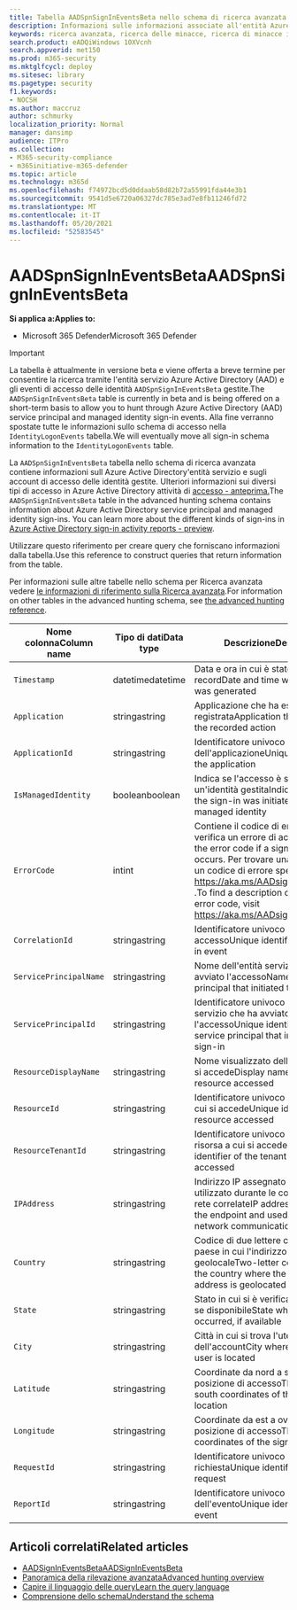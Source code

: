 ```yaml
---
title: Tabella AADSpnSignInEventsBeta nello schema di ricerca avanzata
description: Informazioni sulle informazioni associate all'entità Azure Active Directory e agli eventi di accesso dell'identità gestita della tabella degli eventi di ricerca avanzata
keywords: ricerca avanzata, ricerca delle minacce, ricerca di minacce informatiche, Microsoft 365 Defender, Microsoft 365, m365, ricerca, query, telemetria, riferimento allo schema, kusto, tabella, colonna, tipo di dati, descrizione, AlertInfo, avviso, entità, prova, file, indirizzo IP, dispositivo, computer, utente, account, identità, AAD
search.product: eADQiWindows 10XVcnh
search.appverid: met150
ms.prod: m365-security
ms.mktglfcycl: deploy
ms.sitesec: library
ms.pagetype: security
f1.keywords:
- NOCSH
ms.author: maccruz
author: schmurky
localization_priority: Normal
manager: dansimp
audience: ITPro
ms.collection:
- M365-security-compliance
- m365initiative-m365-defender
ms.topic: article
ms.technology: m365d
ms.openlocfilehash: f74972bcd5d0ddaab58d82b72a55991fda44e3b1
ms.sourcegitcommit: 9541d5e6720a06327dc785e3ad7e8fb11246fd72
ms.translationtype: MT
ms.contentlocale: it-IT
ms.lasthandoff: 05/20/2021
ms.locfileid: "52583545"
---
```

# <a name="aadspnsignineventsbeta"></a><span data-ttu-id="272a3-104">AADSpnSignInEventsBeta</span><span class="sxs-lookup"><span data-stu-id="272a3-104">AADSpnSignInEventsBeta</span></span>

<span data-ttu-id="272a3-105">**Si applica a:**</span><span class="sxs-lookup"><span data-stu-id="272a3-105">**Applies to:**</span></span>

- <span data-ttu-id="272a3-106">Microsoft 365 Defender</span><span class="sxs-lookup"><span data-stu-id="272a3-106">Microsoft 365 Defender</span></span>

>[!IMPORTANT]
> <span data-ttu-id="272a3-107">La tabella è attualmente in versione beta e viene offerta a breve termine per consentire la ricerca tramite l'entità servizio Azure Active Directory (AAD) e gli eventi di accesso delle identità `AADSpnSignInEventsBeta` gestite.</span><span class="sxs-lookup"><span data-stu-id="272a3-107">The `AADSpnSignInEventsBeta` table is currently in beta and is being offered on a short-term basis to allow you to hunt through Azure Active Directory (AAD) service principal and managed identity sign-in events.</span></span> <span data-ttu-id="272a3-108">Alla fine verranno spostate tutte le informazioni sullo schema di accesso nella `IdentityLogonEvents` tabella.</span><span class="sxs-lookup"><span data-stu-id="272a3-108">We will eventually move all sign-in schema information to the `IdentityLogonEvents` table.</span></span>



<span data-ttu-id="272a3-109">La `AADSpnSignInEventsBeta` tabella nello schema di ricerca avanzata contiene informazioni sull Azure Active Directory'entità servizio e sugli account di accesso delle identità gestite. Ulteriori informazioni sui diversi tipi di accesso in Azure Active Directory attività di [accesso - anteprima.](/azure/active-directory/reports-monitoring/concept-all-sign-ins)</span><span class="sxs-lookup"><span data-stu-id="272a3-109">The `AADSpnSignInEventsBeta` table in the advanced hunting schema contains information about Azure Active Directory service principal and managed identity sign-ins. You can learn more about the different kinds of sign-ins in [Azure Active Directory sign-in activity reports - preview](/azure/active-directory/reports-monitoring/concept-all-sign-ins).</span></span>

<span data-ttu-id="272a3-110">Utilizzare questo riferimento per creare query che forniscano informazioni dalla tabella.</span><span class="sxs-lookup"><span data-stu-id="272a3-110">Use this reference to construct queries that return information from the table.</span></span>

<span data-ttu-id="272a3-111">Per informazioni sulle altre tabelle nello schema per Ricerca avanzata vedere [le informazioni di riferimento sulla Ricerca avanzata](/windows/security/threat-protection/microsoft-defender-atp/advanced-hunting-reference).</span><span class="sxs-lookup"><span data-stu-id="272a3-111">For information on other tables in the advanced hunting schema, see [the advanced hunting reference](/windows/security/threat-protection/microsoft-defender-atp/advanced-hunting-reference).</span></span>





| <span data-ttu-id="272a3-112">Nome colonna</span><span class="sxs-lookup"><span data-stu-id="272a3-112">Column name</span></span>     | <span data-ttu-id="272a3-113">Tipo di dati</span><span class="sxs-lookup"><span data-stu-id="272a3-113">Data type</span></span> | <span data-ttu-id="272a3-114">Descrizione</span><span class="sxs-lookup"><span data-stu-id="272a3-114">Description</span></span>   |
| ----- | ----- | ---- |
| `Timestamp` | <span data-ttu-id="272a3-115">datetime</span><span class="sxs-lookup"><span data-stu-id="272a3-115">datetime</span></span>      | <span data-ttu-id="272a3-116">Data e ora in cui è stato generato il record</span><span class="sxs-lookup"><span data-stu-id="272a3-116">Date and time when the record was generated</span></span>                                                                                                     |
| `Application`          | <span data-ttu-id="272a3-117">stringa</span><span class="sxs-lookup"><span data-stu-id="272a3-117">string</span></span>        | <span data-ttu-id="272a3-118">Applicazione che ha eseguito l'azione registrata</span><span class="sxs-lookup"><span data-stu-id="272a3-118">Application that performed the recorded action</span></span>                                                                                                   |
| `ApplicationId`        | <span data-ttu-id="272a3-119">stringa</span><span class="sxs-lookup"><span data-stu-id="272a3-119">string</span></span>        | <span data-ttu-id="272a3-120">Identificatore univoco dell'applicazione</span><span class="sxs-lookup"><span data-stu-id="272a3-120">Unique identifier for the application</span></span>                                                                                                           |
| `IsManagedIdentity`    | <span data-ttu-id="272a3-121">boolean</span><span class="sxs-lookup"><span data-stu-id="272a3-121">boolean</span></span>       | <span data-ttu-id="272a3-122">Indica se l'accesso è stato avviato da un'identità gestita</span><span class="sxs-lookup"><span data-stu-id="272a3-122">Indicates whether the sign-in was initiated by a managed identity</span></span>                                                                               |
| `ErrorCode`            | <span data-ttu-id="272a3-123">int</span><span class="sxs-lookup"><span data-stu-id="272a3-123">int</span></span>        | <span data-ttu-id="272a3-124">Contiene il codice di errore se si verifica un errore di accesso.</span><span class="sxs-lookup"><span data-stu-id="272a3-124">Contains the error code if a sign-in error occurs.</span></span> <span data-ttu-id="272a3-125">Per trovare una descrizione di un codice di errore specifico, visitare <https://aka.ms/AADsigninsErrorCodes> .</span><span class="sxs-lookup"><span data-stu-id="272a3-125">To find a description of a specific error code, visit <https://aka.ms/AADsigninsErrorCodes>.</span></span> |
| `CorrelationId`        | <span data-ttu-id="272a3-126">stringa</span><span class="sxs-lookup"><span data-stu-id="272a3-126">string</span></span>        | <span data-ttu-id="272a3-127">Identificatore univoco dell'evento di accesso</span><span class="sxs-lookup"><span data-stu-id="272a3-127">Unique identifier of the sign-in event</span></span>                                                                                                          |
| `ServicePrincipalName` | <span data-ttu-id="272a3-128">stringa</span><span class="sxs-lookup"><span data-stu-id="272a3-128">string</span></span>        | <span data-ttu-id="272a3-129">Nome dell'entità servizio che ha avviato l'accesso</span><span class="sxs-lookup"><span data-stu-id="272a3-129">Name of the service principal that initiated the sign-in</span></span>                                                                                        |
| `ServicePrincipalId`   | <span data-ttu-id="272a3-130">stringa</span><span class="sxs-lookup"><span data-stu-id="272a3-130">string</span></span>        | <span data-ttu-id="272a3-131">Identificatore univoco dell'entità servizio che ha avviato l'accesso</span><span class="sxs-lookup"><span data-stu-id="272a3-131">Unique identifier of the service principal that initiated the sign-in</span></span>                                                                           |
| `ResourceDisplayName`  | <span data-ttu-id="272a3-132">stringa</span><span class="sxs-lookup"><span data-stu-id="272a3-132">string</span></span>        | <span data-ttu-id="272a3-133">Nome visualizzato della risorsa a cui si accede</span><span class="sxs-lookup"><span data-stu-id="272a3-133">Display name of the resource accessed</span></span>                                                                                                           |
| `ResourceId`           | <span data-ttu-id="272a3-134">stringa</span><span class="sxs-lookup"><span data-stu-id="272a3-134">string</span></span>        | <span data-ttu-id="272a3-135">Identificatore univoco della risorsa a cui si accede</span><span class="sxs-lookup"><span data-stu-id="272a3-135">Unique identifier of the resource accessed</span></span>                                                                                                      |
| `ResourceTenantId`     | <span data-ttu-id="272a3-136">stringa</span><span class="sxs-lookup"><span data-stu-id="272a3-136">string</span></span>        | <span data-ttu-id="272a3-137">Identificatore univoco del tenant della risorsa a cui si accede</span><span class="sxs-lookup"><span data-stu-id="272a3-137">Unique identifier of the tenant of the resource accessed</span></span>                                                                                        |
| `IPAddress`            | <span data-ttu-id="272a3-138">stringa</span><span class="sxs-lookup"><span data-stu-id="272a3-138">string</span></span>        | <span data-ttu-id="272a3-139">Indirizzo IP assegnato all'endpoint e utilizzato durante le comunicazioni di rete correlate</span><span class="sxs-lookup"><span data-stu-id="272a3-139">IP address assigned to the endpoint and used during related network communications</span></span>                                                              |
| `Country`          | <span data-ttu-id="272a3-140">stringa</span><span class="sxs-lookup"><span data-stu-id="272a3-140">string</span></span>        | <span data-ttu-id="272a3-141">Codice di due lettere che indica il paese in cui l'indirizzo IP del client è geolocale</span><span class="sxs-lookup"><span data-stu-id="272a3-141">Two-letter code indicating the country where the client IP address is geolocated</span></span>                                                                |
| `State`                | <span data-ttu-id="272a3-142">stringa</span><span class="sxs-lookup"><span data-stu-id="272a3-142">string</span></span>        | <span data-ttu-id="272a3-143">Stato in cui si è verificato l'accesso, se disponibile</span><span class="sxs-lookup"><span data-stu-id="272a3-143">State where the sign-in occurred, if available</span></span>                                                                                                  |
| `City`                 | <span data-ttu-id="272a3-144">stringa</span><span class="sxs-lookup"><span data-stu-id="272a3-144">string</span></span>        | <span data-ttu-id="272a3-145">Città in cui si trova l'utente dell'account</span><span class="sxs-lookup"><span data-stu-id="272a3-145">City where the account user is located</span></span>                                                                                                          |
| `Latitude`             | <span data-ttu-id="272a3-146">stringa</span><span class="sxs-lookup"><span data-stu-id="272a3-146">string</span></span>        | <span data-ttu-id="272a3-147">Coordinate da nord a sud della posizione di accesso</span><span class="sxs-lookup"><span data-stu-id="272a3-147">The north to south coordinates of the sign-in location</span></span>                                                                                          |
| `Longitude`            | <span data-ttu-id="272a3-148">stringa</span><span class="sxs-lookup"><span data-stu-id="272a3-148">string</span></span>        | <span data-ttu-id="272a3-149">Coordinate da est a ovest della posizione di accesso</span><span class="sxs-lookup"><span data-stu-id="272a3-149">The east to west coordinates of the sign-in location</span></span>                                                                                            |
| `RequestId`            | <span data-ttu-id="272a3-150">stringa</span><span class="sxs-lookup"><span data-stu-id="272a3-150">string</span></span>        | <span data-ttu-id="272a3-151">Identificatore univoco della richiesta</span><span class="sxs-lookup"><span data-stu-id="272a3-151">Unique identifier of the request</span></span>                                                                                                                |
|`ReportId` | <span data-ttu-id="272a3-152">stringa</span><span class="sxs-lookup"><span data-stu-id="272a3-152">string</span></span> | <span data-ttu-id="272a3-153">Identificatore univoco dell'evento</span><span class="sxs-lookup"><span data-stu-id="272a3-153">Unique identifier for the event</span></span> | 

 

## <a name="related-articles"></a><span data-ttu-id="272a3-154">Articoli correlati</span><span class="sxs-lookup"><span data-stu-id="272a3-154">Related articles</span></span>

-   [<span data-ttu-id="272a3-155">AADSignInEventsBeta</span><span class="sxs-lookup"><span data-stu-id="272a3-155">AADSignInEventsBeta</span></span>](./advanced-hunting-aadsignineventsbeta-table.md)
-   [<span data-ttu-id="272a3-156">Panoramica della rilevazione avanzata</span><span class="sxs-lookup"><span data-stu-id="272a3-156">Advanced hunting overview</span></span>](/windows/security/threat-protection/microsoft-defender-atp/advanced-hunting-overview)
-   [<span data-ttu-id="272a3-157">Capire il linguaggio delle query</span><span class="sxs-lookup"><span data-stu-id="272a3-157">Learn the query language</span></span>](/windows/security/threat-protection/microsoft-defender-atp/advanced-hunting-query-language)
-   [<span data-ttu-id="272a3-158">Comprensione dello schema</span><span class="sxs-lookup"><span data-stu-id="272a3-158">Understand the schema</span></span>](/windows/security/threat-protection/microsoft-defender-atp/advanced-hunting-schema-reference)